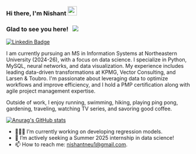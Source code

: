
### Hi there, I'm Nishant</a> <img src="https://media.giphy.com/media/hvRJCLFzcasrR4ia7z/giphy.gif" width="25px">
### Glad to see you here! &nbsp; ![](https://visitor-badge.glitch.me/badge?page_id=sannimichaelse.sannimichaelse)

[![Linkedin Badge](https://img.shields.io/badge/-LinkedIn-0e76a8?style=flat-square&logo=Linkedin&logoColor=white)](https://www.linkedin.com/in/nishant6k/)

I am currently pursuing an MS in Information Systems at Northeastern University (2024-26), with a focus on data science. I specialize in Python, MySQL, neural networks, and data visualization. My experience includes leading data-driven transformations at KPMG, Vector Consulting, and Larsen & Toubro. I'm passionate about leveraging data to optimize workflows and improve efficiency, and I hold a PMP certification along with agile project management expertise.

Outside of work, I enjoy running, swimming, hiking, playing ping pong, gardening, traveling, watching TV series, and savoring good coffee. 

[![Anurag's GitHub stats](https://github-readme-stats.vercel.app/api?username=nis-6k)](https://github.com/anuraghazra/github-readme-stats)


- 👨🏻‍💻 I’m currently working on developing regression models.
- 💬 I’m actively seeking a Summer 2025 internship in data science!
- 📫 How to reach me: nishantneu1@gmail.com.
